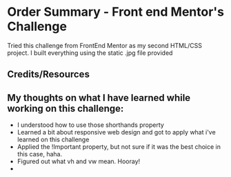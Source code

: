 <h1>Order Summary - Front end Mentor's Challenge</h1>
<p>
Tried this challenge from FrontEnd Mentor as my second HTML/CSS project.
I built everything using the static .jpg file provided
</p>

<h2>Credits/Resources</h2>

<h2> My thoughts on what I have learned while working on this challenge:</h2>
<ul>
    <li>I understood how to use those shorthands property</li>
    <li>Learned a bit about responsive web design and got to apply what i've learned on this challenge</li>
    <li>Applied the !Important property, but not sure if it was the best choice in this case, haha.</li>
    <li>Figured out what vh and vw mean. Hooray!</li>
    <li></li>
